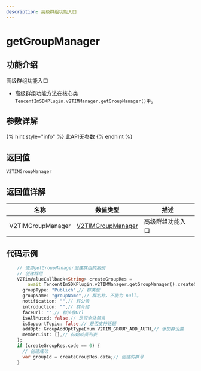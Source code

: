 ```yaml
---
description: 高级群组功能入口
---
```


# getGroupManager

## 功能介绍

高级群组功能入口

* 高级群组功能方法在核心类 `TencentImSDKPlugin.v2TIMManager.getGroupManager()中`。

## 参数详解

{% hint style="info" %}
此API无参数
{% endhint %}

## 返回值

```dart
V2TIMGroupManager
```

## 返回值详解

| 名称                | 数值类型                                       | 描述       |
| ----------------- | ------------------------------------------ | -------- |
| V2TIMGroupManager | [V2TIMGroupManager](../v2timgroupmanager/README.md) | 高级群组功能入口 |

## 代码示例  &#x20;

```dart
    // 使用getGroupManager创建群组的案例
    // 创建群组
    V2TimValueCallback<String> createGroupRes =
        await TencentImSDKPlugin.v2TIMManager.getGroupManager().createGroup(
      groupType: "Publich",// 群类型
      groupName: "groupName",// 群名称，不能为 null。
      notification: "",// 群公告
      introduction: "",// 群介绍
      faceUrl: "",// 群头像Url
      isAllMuted: false,// 是否全体禁言
      isSupportTopic: false,// 是否支持话题
      addOpt: GroupAddOptTypeEnum.V2TIM_GROUP_ADD_AUTH,// 添加群设置
      memberList: [],// 初始成员列表
    );
    if (createGroupRes.code == 0) {
      // 创建成功
      var groupId = createGroupRes.data;// 创建的群号
    }
```
